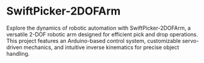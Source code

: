 # SwiftPicker-2DOFArm
Explore the dynamics of robotic automation with SwiftPicker-2DOFArm, a versatile 2-DOF robotic arm designed for efficient pick and drop operations. This project features an Arduino-based control system, customizable servo-driven mechanics, and intuitive inverse kinematics for precise object handling.
